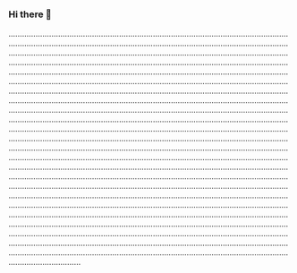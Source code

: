 ### Hi there 👋

................................................................................................................................................................................................................................................................................................................................................................................................................................................................................................................................................................................................................................................................................................................................................................................................................................................................................................................................................................................................................................................................................................................................................................................................................................................................................................................................................................................................................................................................................................................................................................................................................................................................................................................................................................................................................................................................................................................................................................................................................................................................................................................................................................................................................................................................................................................................................................................................................................................................................................................................................................................................................................................................................................................................................................................................................................................................................................................................................................................................................................................................................................................................